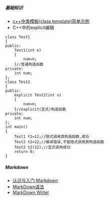 ##### 基础知识
* [c++中类模板(class template)简单示例](http://blog.csdn.net/richerg85/article/details/7565870)
* C++中的explicit编辑
```
class Test1
{
public:
    Test1(int n)
    {
        num=n;
    }//普通构造函数
private:
    int num;
};
class Test2
{
public:
    explicit Test2(int n)
    {
        num=n;
    }//explicit(显式)构造函数
private:
    int num;
};
int main()
{
    Test1 t1=12;//隐式调用其构造函数,成功
    Test2 t2=12;//编译错误,不能隐式调用其构造函数
    Test2 t2(12);//显式调用成功
    return 0;
}
```


##### Markdown
* [认识与入门 Markdown](https://sspai.com/post/25137)
* [MarkDown语法](http://www.appinn.com/markdown/)
* [MarkDown Writer](http://blog.csdn.net/u010494080/article/details/53562939) 
